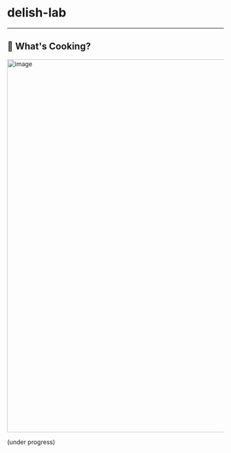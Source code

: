 # delish-lab 

---

## 🌟 What's Cooking?

<img width="1919" height="868" alt="image" src="https://github.com/user-attachments/assets/65a81237-3538-43f7-9396-94eed369a7e0" />

(under progress)
